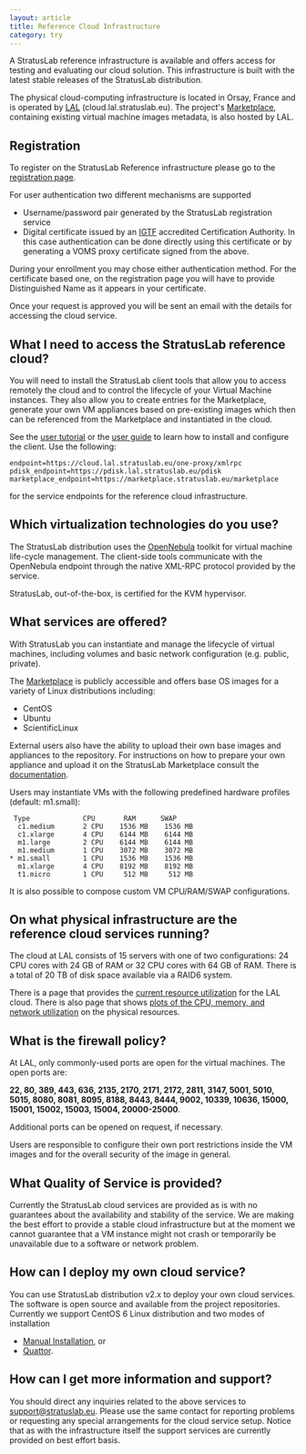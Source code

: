 ```yaml
---
layout: article
title: Reference Cloud Infrastructure
category: try
---
```


A StratusLab reference infrastructure is available and offers access
for testing and evaluating our cloud solution.  This infrastructure is
built with the latest stable releases of the StratusLab distribution.

The physical cloud-computing infrastructure is located in Orsay,
France and is operated by [LAL][lal] (cloud.lal.stratuslab.eu).
The project's [Marketplace][marketplace], containing existing virtual
machine images metadata, is also hosted by LAL.

Registration
------------

To register on the StratusLab Reference infrastructure please go to
the [registration page][ref-infra-reg].

For user authentication two different mechanisms are supported

* Username/password pair generated by the StratusLab registration service
* Digital certificate issued by an [IGTF][igtf] accredited Certification
    Authority. In this case authentication can be done directly using this
    certificate or by generating a VOMS proxy certificate signed from the
    above.

During your enrollment you may chose either authentication method. For
the certificate based one, on the registration page you will have to
provide Distinguished Name as it appears in your certificate.

Once your request is approved you will be sent an email with the
details for accessing the cloud service.


What I need to access the StratusLab reference cloud?
-----------------------------------------------------

You will need to install the StratusLab client tools that allow you to
access remotely the cloud and to control the lifecycle of your Virtual
Machine instances. They also allow you to create entries for the
Marketplace, generate your own VM appliances based on pre-existing
images which then can be referenced from the Marketplace and
instantiated in the cloud.

See the [user tutorial][user-tutorial] or the [user guide][user-guide]
to learn how to install and configure the client.  Use the following: 

    endpoint=https://cloud.lal.stratuslab.eu/one-proxy/xmlrpc
    pdisk_endpoint=https://pdisk.lal.stratuslab.eu/pdisk
    marketplace_endpoint=https://marketplace.stratuslab.eu/marketplace

for the service endpoints for the reference cloud infrastructure.

Which virtualization technologies do you use?
---------------------------------------------

The StratusLab distribution uses the [OpenNebula][one] toolkit for
virtual machine life-cycle management.  The client-side tools
communicate with the OpenNebula endpoint through the native XML-RPC
protocol provided by the service.

StratusLab, out-of-the-box, is certified for the KVM hypervisor.

What services are offered?
--------------------------

With StratusLab you can instantiate and manage the lifecycle of
virtual machines, including volumes and basic network configuration
(e.g. public, private).

The [Marketplace][marketplace] is publicly accessible and offers base
OS images for a variety of Linux distributions including:

* CentOS
* Ubuntu
* ScientificLinux

External users also have the ability to upload their own base images
and appliances to the repository. For instructions on how to prepare
your own appliance and upload it on the StratusLab Marketplace consult
the [documentation][documentation].

Users may instantiate VMs with the following predefined hardware
profiles (default: m1.small):

     Type             CPU       RAM      SWAP
      c1.medium       2 CPU    1536 MB    1536 MB
      c1.xlarge       4 CPU    6144 MB    6144 MB
      m1.large        2 CPU    6144 MB    6144 MB
      m1.medium       1 CPU    3072 MB    3072 MB
    * m1.small        1 CPU    1536 MB    1536 MB
      m1.xlarge       4 CPU    8192 MB    8192 MB
      t1.micro        1 CPU     512 MB     512 MB

It is also possible to compose custom VM CPU/RAM/SWAP configurations.


On what physical infrastructure are the reference cloud services running?
-------------------------------------------------------------------------

The cloud at LAL consists of 15 servers with one of two
configurations: 24 CPU cores with 24 GB of RAM or 32 CPU cores with 64
GB of RAM.  There is a total of 20 TB of disk space available via a
RAID6 system.

There is a page that provides the [current resource
utilization][lal-resources] for the LAL cloud.  There is also page
that shows [plots of the CPU, memory, and network
utilization][lal-ganglia] on the physical resources.

What is the firewall policy?
----------------------------

At LAL, only commonly-used ports are open for the virtual machines.
The open ports are: 

**22, 80, 389, 443, 636, 2135, 2170, 2171, 2172, 2811, 3147, 5001, 5010,
5015, 8080, 8081, 8095, 8188, 8443, 8444, 9002, 10339, 10636, 15000,
15001, 15002, 15003, 15004, 20000-25000**.

Additional ports can be opened on request, if necessary.

Users are responsible to configure their own port restrictions inside
the VM images and for the overall security of the image in general.


What Quality of Service is provided?
------------------------------------

Currently the StratusLab cloud services are provided as is with no
guarantees about the availability and stability of the service. We are
making the best effort to provide a stable cloud infrastructure but at
the moment we cannot guarantee that a VM instance might not crash or
temporarily be unavailable due to a software or network problem.


How can I deploy my own cloud service?
--------------------------------------

You can use StratusLab distribution v2.x to deploy your own cloud
services.  The software is open source and available from the project
repositories.  Currently we support CentOS 6 Linux distribution and
two modes of installation

* [Manual Installation][manual-install], or
* [Quattor][quattor].


How can I get more information and support?
-------------------------------------------

You should direct any inquiries related to the above services to
support@stratuslab.eu. Please use the same contact for reporting
problems or requesting any special arrangements for the cloud service
setup. Notice that as with the infrastructure itself the support
services are currently provided on best effort basis.


[lal]: http://www.lal.in2p3.fr
[marketplace]: https://marketplace.stratuslab.eu
[tcd]: http://www.tcd.ie
[ref-infra-reg]: https://register.stratuslab.eu/register
[igtf]: http://www.igtf.net/
[user-tutorial]: http://stratuslab.readthedocs.org/en/latest/user-tutorial/index.html
[user-guide]: http://stratuslab.readthedocs.org/en/latest/user-guide/index.html
[get-started]: http://stratuslab.eu/doku.php/release:users
[one]: http://www.opennebula.org 
[documentation]: /documentation/
[manual-install]: /install/2012/09/25/install-cloud-services-installation.html
[quattor]: http://quattor.org/
[lal-resources]: http://cloud.lal.stratuslab.eu/load/load.txt
[lal-ganglia]: http://cloud.lal.stratuslab.eu/ganglia

